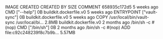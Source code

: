 IMAGE               CREATED             CREATED BY                                      SIZE                COMMENT
658935c172d5        5 weeks ago         CMD ["--help"]                                  0B                  buildkit.dockerfile.v0
<missing>           5 weeks ago         ENTRYPOINT ["vault-sync"]                       0B                  buildkit.dockerfile.v0
<missing>           5 weeks ago         COPY /usr/local/bin/vault-sync /usr/local/bi…   2.8MB               buildkit.dockerfile.v0
<missing>           2 months ago        /bin/sh -c #(nop)  CMD ["/bin/sh"]              0B
<missing>           2 months ago        /bin/sh -c #(nop) ADD file:c92c248239f8c7b9b…   5.57MB
